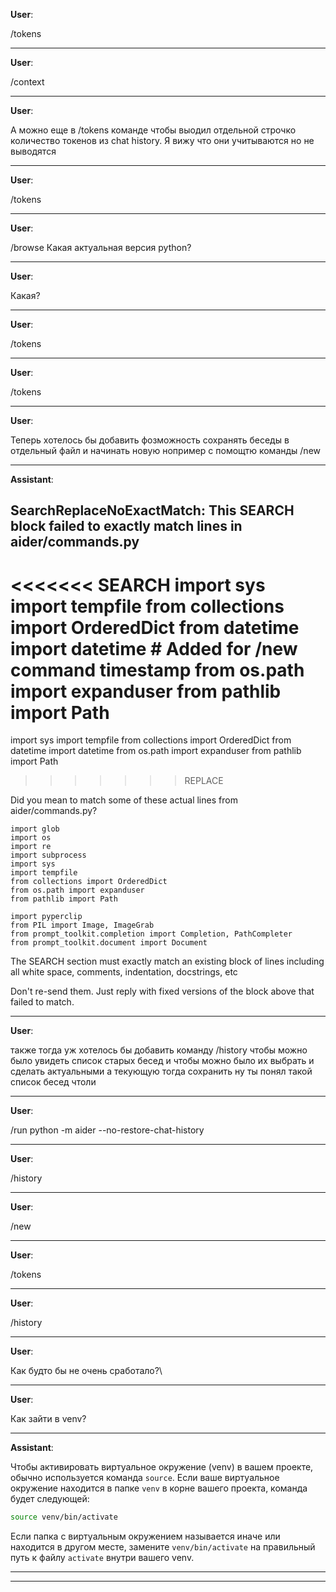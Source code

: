 **User**:

/tokens

---

**User**:

/context

---

**User**:

А можно еще в /tokens команде чтобы выодил отдельной строчко количество токенов из chat history. Я вижу что они учитываются но не выводятся

---

**User**:

/tokens

---

**User**:

/browse Какая актуальная версия python?

---

**User**:

Какая?

---

**User**:

/tokens

---

**User**:

/tokens

---

**User**:

Теперь хотелось бы добавить фозможность сохранять беседы в отдельный файл и начинать новую нопример с помощтю команды /new

---

**Assistant**:

## SearchReplaceNoExactMatch: This SEARCH block failed to exactly match lines in aider/commands.py
<<<<<<< SEARCH
import sys
import tempfile
from collections import OrderedDict
from datetime import datetime # Added for /new command timestamp
from os.path import expanduser
from pathlib import Path
=======
import sys
import tempfile
from collections import OrderedDict
from datetime import datetime
from os.path import expanduser
from pathlib import Path
>>>>>>> REPLACE

Did you mean to match some of these actual lines from aider/commands.py?

```
import glob
import os
import re
import subprocess
import sys
import tempfile
from collections import OrderedDict
from os.path import expanduser
from pathlib import Path

import pyperclip
from PIL import Image, ImageGrab
from prompt_toolkit.completion import Completion, PathCompleter
from prompt_toolkit.document import Document
```

The SEARCH section must exactly match an existing block of lines including all white space, comments, indentation, docstrings, etc

Don't re-send them.
Just reply with fixed versions of the block above that failed to match.

---

**User**:

также тогда уж хотелось бы добавить команду /history чтобы можно было увидеть список старых бесед и чтобы можно было их выбрать и сделать актуальными а текующую тогда сохранить ну ты понял такой список бесед чтоли

---

**User**:

/run python -m aider --no-restore-chat-history

---

**User**:

/history

---

**User**:

/new

---

**User**:

/tokens

---

**User**:

/history

---

**User**:

Как будто бы не очень сработало?\

---

**User**:

Как зайти в venv?

---

**Assistant**:

Чтобы активировать виртуальное окружение (venv) в вашем проекте, обычно используется команда `source`. Если ваше виртуальное окружение находится в папке `venv` в корне вашего проекта, команда будет следующей:

```bash
source venv/bin/activate
```

Если папка с виртуальным окружением называется иначе или находится в другом месте, замените `venv/bin/activate` на правильный путь к файлу `activate` внутри вашего venv.



---

---

